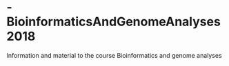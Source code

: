 # -BioinformaticsAndGenomeAnalyses2018
Information and material to the course Bioinformatics and genome analyses
